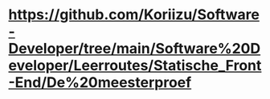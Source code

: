 # https://github.com/Koriizu/Software-Developer/tree/main/Software%20Developer/Leerroutes/Statische_Front-End/De%20meesterproef
